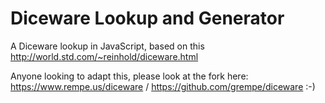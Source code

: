 # Diceware Lookup and Generator
A Diceware lookup in JavaScript, based on this http://world.std.com/~reinhold/diceware.html

Anyone looking to adapt this, please look at the fork here: https://www.rempe.us/diceware / https://github.com/grempe/diceware :-)
